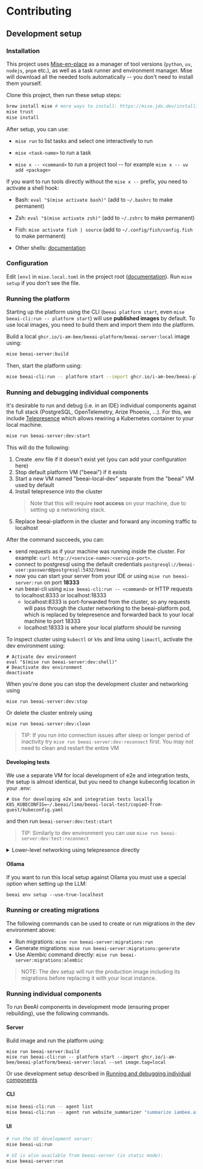 # Contributing

## Development setup

### Installation

This project uses [Mise-en-place](https://mise.jdx.dev/) as a manager of tool versions (`python`, `uv`, `nodejs`, `pnpm` etc.), as well as a task runner and environment manager. Mise will download all the needed tools automatically -- you don't need to install them yourself.

Clone this project, then run these setup steps:

```sh
brew install mise # more ways to install: https://mise.jdx.dev/installing-mise.html
mise trust
mise install
```

After setup, you can use:

* `mise run` to list tasks and select one interactively to run

* `mise <task-name>` to run a task

* `mise x -- <command>` to run a project tool -- for example `mise x -- uv add <package>`

If you want to run tools directly without the `mise x --` prefix, you need to activate a shell hook:

* Bash: `eval "$(mise activate bash)"` (add to `~/.bashrc` to make permanent)

* Zsh: `eval "$(mise activate zsh)"` (add to `~/.zshrc` to make permanent)

* Fish: `mise activate fish | source` (add to `~/.config/fish/config.fish` to make permanent)

* Other shells: [documentation](https://mise.jdx.dev/installing-mise.html#shells)

### Configuration

Edit `[env]` in `mise.local.toml` in the project root ([documentation](https://mise.jdx.dev/environments/)). Run `mise setup` if you don't see the file.

### Running the platform

Starting up the platform using the CLI (`beeai platform start`, even `mise beeai-cli:run -- platform start`) will use **published images** by default. To use local images, you need to build them and import them into the platform.

Build a local `ghcr.io/i-am-bee/beeai-platform/beeai-server:local` image using:

```sh
mise beeai-server:build
```

Then, start the platform using:
```sh
mise beeai-cli:run -- platform start --import ghcr.io/i-am-bee/beeai-platform/beeai-server:local --set image.tag=local
```

### Running and debugging individual components

It's desirable to run and debug (i.e. in an IDE) individual components against the full stack (PostgreSQL, OpenTelemetry, Arize Phoenix, ...). For this, we include [Telepresence](https://telepresence.io/) which allows rewiring a Kubernetes container to your local machine.


```sh
mise run beeai-server:dev:start
```

This will do the following:
1. Create .env file if it doesn't exist yet (you can add your configuration here)
2. Stop default platform VM ("beeai") if it exists
3. Start a new VM named "beeai-local-dev" separate from the "beeai" VM used by default
4. Install telepresence into the cluster
   > Note that this will require **root access** on your machine, due to setting up a networking stack.
5. Replace beeai-platform in the cluster and forward any incoming traffic to localhost

After the command succeeds, you can:
- send requests as if your machine was running inside the cluster. For example: `curl http://<service-name>:<service-port>`.
- connect to postgresql using the default credentials `postgresql://beeai-user:password@postgresql:5432/beeai`
- now you can start your server from your IDE or using `mise run beeai-server:run` on port **18333**
- run beeai-cli using `mise beeai-cli:run -- <command>` or HTTP requests to localhost:8333 or localhost:18333
   - localhost:8333 is port-forwarded from the cluster, so any requests will pass through the cluster networking to the beeai-platform pod, which is replaced by telepresence and forwarded back to your local machine to port 18333
   - localhost:18333 is where your local platform should be running

To inspect cluster using `kubectl` or `k9s` and lima using `limactl`, activate the dev environment using:
```shell
# Activate dev environment
eval "$(mise run beeai-server:dev:shell)"
# Deactivate dev environment
deactivate
```

When you're done you can stop the development cluster and networking using
```shell
mise run beeai-server:dev:stop
```
Or delete the cluster entirely using
```shell
mise run beeai-server:dev:clean
```

> TIP: If you run into connection issues after sleep or longer period of inactivity
> try `mise run beeai-server:dev:reconnect` first. You may not need to clean and restart
> the entire VM


#### Developing tests

We use a separate VM for local development of e2e and integration tests, the setup is almost identical, 
but you need to change kubeconfig location in your .env:
```shell
# Use for developing e2e and integration tests locally
K8S_KUBECONFIG=~/.beeai/lima/beeai-local-test/copied-from-guest/kubeconfig.yaml
```
and then run `beeai-server:dev:test:start`

> TIP: Similarly to dev environment you can use `mise run beeai-server:dev:test:reconnect`

<details>
<summary> Lower-level networking using telepresence directly</summary>

```shell
# Activate environment
eval "$(mise run beeai-server:dev:shell)"

# Start platform
mise beeai-cli:run -- platform start --vm-name=beeai-local-dev # optional --tag [tag] --import-images
mise x -- telepresence helm install
mise x -- telepresence connect --namespace beeai

# Receive traffic to a pod by replacing it in the cluster
mise x -- telepresence replace <pod-name>

# More information about how replace/intercept/ingress works can be found in the [Telepresence documentation](https://telepresence.io/docs/howtos/engage).
# Once done, quit Telepresence using:
```sh
mise x -- telepresence quit
```

</details>

#### Ollama
If you want to run this local setup against Ollama you must use a special option when setting up the LLM:
```
beeai env setup --use-true-localhost
```

### Running or creating migrations
The following commands can be used to create or run migrations in the dev environment above:

- Run migrations: `mise run beeai-server:migrations:run`
- Generate migrations: `mise run beeai-server:migrations:generate`
- Use Alembic command directly: `mise run beeai-server:migrations:alembic`

> NOTE: The dev setup will run the production image including its migrations before replacing it with your local 
> instance.

### Running individual components

To run BeeAI components in development mode (ensuring proper rebuilding), use the following commands.

#### Server
Build image and run the platform using:
```shell
mise run beeai-server:build
mise run beeai-cli:run -- platform start --import ghcr.io/i-am-bee/beeai-platform/beeai-server:local --set image.tag=local
```
Or use development setup described in [Running and debugging individual components](#running-and-debugging-individual-components)

#### CLI

```sh
mise beeai-cli:run -- agent list
mise beeai-cli:run -- agent run website_summarizer "summarize iambee.ai"
```

#### UI

```sh
# run the UI development server:
mise beeai-ui:run

# UI is also available from beeai-server (in static mode):
mise beeai-server:run
```
